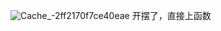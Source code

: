 ![Cache_-2ff2170f7ce40eae](https://user-images.githubusercontent.com/90700675/229392040-b59fbe01-97c3-4690-9d6b-e47f91d84a55.jpg)
开摆了，直接上函数
